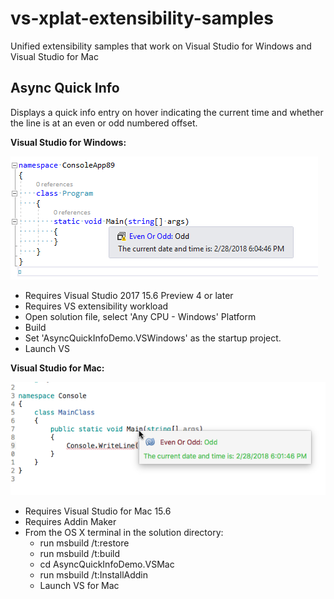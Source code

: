# vs-xplat-extensibility-samples
Unified extensibility samples that work on Visual Studio for Windows and Visual Studio for Mac

## Async Quick Info

Displays a quick info entry on hover indicating the current time and whether the line
is at an even or odd numbered offset.

**Visual Studio for Windows:**

![](Images/QuickInfo.Windows.png)

- Requires Visual Studio 2017 15.6 Preview 4 or later
- Requires VS extensibility workload
- Open solution file, select 'Any CPU - Windows' Platform
- Build
- Set 'AsyncQuickInfoDemo.VSWindows' as the startup project.
- Launch VS

**Visual Studio for Mac:**

![](Images/QuickInfo.Mac.png)

- Requires Visual Studio for Mac 15.6
- Requires Addin Maker
- From the OS X terminal in the solution directory:
  - run msbuild /t:restore
  - run msbuild /t:build
  - cd AsyncQuickInfoDemo.VSMac
  - run msbuild /t:InstallAddin
  - Launch VS for Mac
